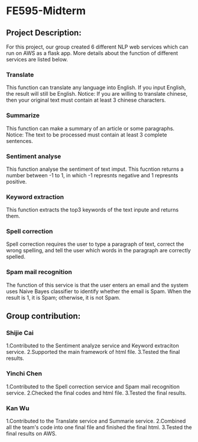 # FE595-Midterm
## Project Description:
For this project, our group created 6 different NLP web services which can run on AWS as a flask app.
More details about the function of different services are listed below.
### Translate
This function can translate any language into English. If you input English, the result will still be English. 
Notice: If you are willing to translate chinese, then your original text must contain at least 3 chinese characters.
### Summarize
This function can make a summary of an article or some paragraphs.
Notice: The text to be processed must contain at least 3 complete sentences.
### Sentiment analyse
This function analyse the sentiment of text imput. This fucntion returns a number between -1 to 1, in which -1 represnts negative and 1 represnts positive.
### Keyword extraction
This function extracts the top3 keywords of the text inpute and returns them.

### Spell correction
Spell correction requires the user to type a paragraph of text, correct the wrong spelling, and tell the user which words in the paragraph are correctly spelled.

### Spam mail recognition
The function of this service is that the user enters an email and the system uses Naive Bayes classifier to identify whether the email is Spam. 
When the result is 1, it is Spam; otherwise, it is not Spam.


## Group contribution:
### Shijie Cai
1.Contributed to the Sentiment analyze service and Keyword extraciton service. 
2.Supported the main framework of html file.
3.Tested the final results.

### Yinchi Chen
1.Contributed to the Spell correction service and Spam mail recognition service. 
2.Checked the final codes and html file.
3.Tested the final results.

### Kan Wu
1.Contributed to the Translate service and Summarie service. 
2.Combined all the team's code into one final file and finished the final html.
3.Tested the final results on AWS.
